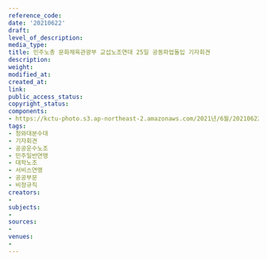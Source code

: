 ```yaml
---
reference_code: 
date: '20210622'
draft: 
level_of_description: 
media_type: 
title: 민주노총 문화체육관광부 교섭노조연대 25일 공동파업돌입 기자회견
description: 
weight: 
modified_at: 
created_at: 
link: 
public_access_status: 
copyright_status: 
components:
- https://kctu-photo.s3.ap-northeast-2.amazonaws.com/2021년/6월/20210622-민주노총+문화체육관광부+교섭노조연대+25일+공동파업돌입+기자회견_청와대분수대_기자회견_공공운수노조_민주일반연맹_대학노조_서비스연맹_공공부문_비정규직/403544_58886_504.jpg
tags:
- 청와대분수대
- 기자회견
- 공공운수노조
- 민주일반연맹
- 대학노조
- 서비스연맹
- 공공부문
- 비정규직
creators:
- 
subjects:
- 
sources:
- 
venues:
- 
---
```

